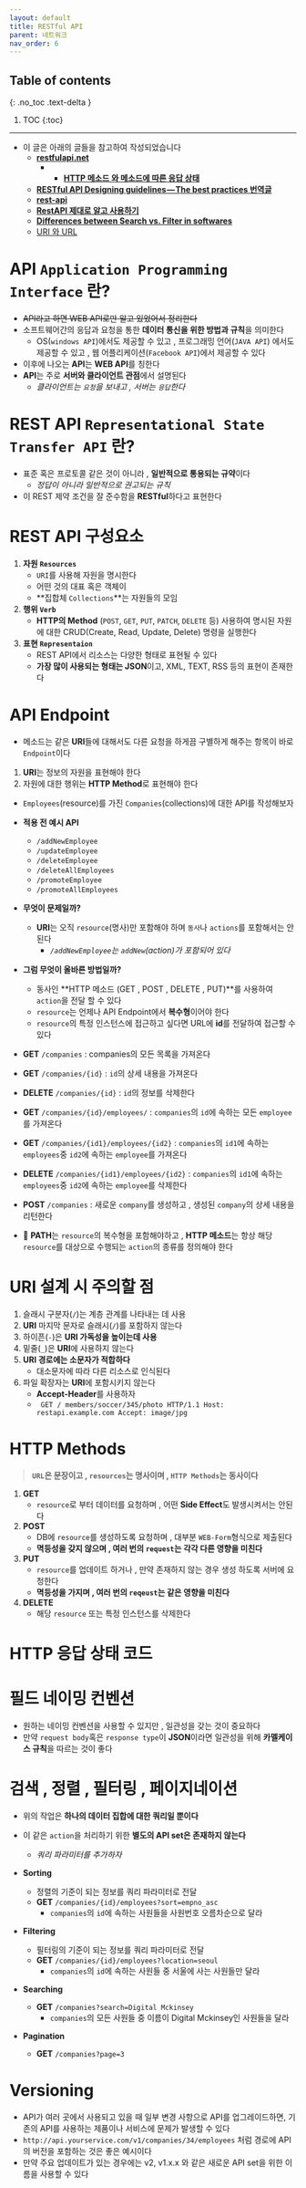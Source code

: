 ```yaml
---
layout: default
title: RESTful API
parent: 네트워크
nav_order: 6
---
```

## Table of contents
{: .no_toc .text-delta }

1. TOC
{:toc}
---

- 이 글은 아래의 글들을 참고하여 작성되었습니다
  - **[restfulapi.net](https://restfulapi.net/)**
    - - **[HTTP 메소드 와 메소드에 따른 응답 상태](https://restfulapi.net/http-methods/)**
  - **[RESTful API Designing guidelines — The best practices 번역글](https://wayhome25.github.io/etc/2017/11/26/restful-api-designing-guidelines/)**
  - **[rest-api](https://hudi.blog/rest-api/)**
  - **[RestAPI 제대로 알고 사용하기](https://meetup.toast.com/posts/92)**
  - **[Differences between Search vs. Filter in softwares](https://uxpickle.com/search-vs-filter-in-softwares/)**
  - [URI 와 URL](https://velog.io/@torang/URL%EA%B3%BC-URI%EC%9D%98-%EC%B0%A8%EC%9D%B4%EC%A0%90)

# API `Application Programming Interface` 란?
- ~~API라고 하면 WEB API로만 알고 있었어서 정리한다~~
- 소프트웨어간의 응답과 요청을 통한 **데이터 통신을 위한 방법과 규칙**을 의미한다
  - OS(`windows API`)에서도 제공할 수 있고 , 프로그래밍 언어(`JAVA API`) 에서도 제공할 수 있고 , 웹 어플리케이션(`Facebook API`)에서 제공할 수 있다
- 이후에 나오는 **API**는 **WEB API**를 칭한다
- **API**는 주로 **서버와 클라이언트 관점**에서 설명된다
  - *클라이언트는 `요청`을 보내고 , 서버는 `응답`한다*

# REST API `Representational State Transfer API` 란?
- 표준 혹은 프로토콜 같은 것이 아니라 , **일반적으로 통용되는 규약**이다
  - *정답이 아니라 일반적으로 권고되는 규칙*
- 이 REST 제약 조건을 잘 준수함을 **RESTful**하다고 표현한다

# REST API 구성요소

1. **자원 `Resources`**
   - `URI`를 사용해 자원을 명시한다
   - 어떤 것의 대표 혹은 객체이
   - **집합체 `Collections`**는 자원들의 모임
2. **행위 `Verb`**
   - **HTTP의 Method** (`POST`, `GET`, `PUT`, `PATCH`, `DELETE` 등) 사용하여 명시된 자원에 대한 CRUD(Create, Read, Update, Delete) 명령을 실행한다
3. **표현 `Representaion`**
   - REST API에서 리소스는 다양한 형태로 표현될 수 있다
   - **가장 많이 사용되는 형태는 JSON**이고, XML, TEXT, RSS 등의 표현이 존재한다



# API Endpoint
- 메소드는 같은 **URI**들에 대해서도 다른 요청을 하게끔 구별하게 해주는 항목이 바로 `Endpoint`이다

1. **URI**는 정보의 자원을 표현해야 한다
2. 자원에 대한 행위는 **HTTP Method**로 표현해야 한다

- `Employees`(resource)를 가진 `Companies`(collections)에 대한 API를 작성해보자
- **적용 전 예시 API**
  - `/addNewEmployee`
  - `/updateEmployee`
  - `/deleteEmployee`
  - `/deleteAllEmployees`
  - `/promoteEmployee`
  - `/promoteAllEmployees`
- **무엇이 문제일까?**
  - **URI**는 오직 `resource`(명사)만 포함해야 하며 `동사`나 `actions`를 포함해서는 안된다
    - *`/addNewEmployee`는 `addNew`(action)가 포함되어 있다*
- **그럼 무엇이 올바른 방법일까?**
  - 동사인 **HTTP 메소드 (GET , POST , DELETE , PUT)**를 사용하여 `action`을 전달 할 수 있다
  - `resource`는 언제나 API Endpoint에서 **복수형**이어야 한다
  - `resource`의 특정 인스턴스에 접근하고 싶다면 URL에 **id**를 전달하여 접근할 수 있다

- **GET** `/companies` : companies의 모든 목록을 가져온다
- **GET** `/companies/{id}` : `id`의 상세 내용을 가져온다
- **DELETE** `/companies/{id}` : `id`의 정보를 삭제한다
- **GET** `/companies/{id}/employees/` : `companies`의 `id`에 속하는 모든 `employee`를 가져온다
- **GET** `/companies/{id1}/employees/{id2}` : `companies`의 `id1`에 속하는 `employees`중 `id2`에 속하는 `employee`를 가져온다
- **DELETE** `/companies/{id1}/employees/{id2}` : `companies`의 `id1`에 속하는 `employees`중 `id2`에 속하는 `employee`를 삭제한다
- **POST** `/companies` : 새로운 `company`를 생성하고 , 생성된 `company`의 상세 내용을 리턴한다
- 📌 **PATH**는 `resource`의 복수형을 포함해야하고 , **HTTP 메소드**는 항상 해당 `resource`를 대상으로 수행되는 `action`의 종류를 정의해야 한다

# URI 설계 시 주의할 점
1. 슬래시 구분자(`/`)는 계층 관계를 나타내는 데 사용
2. **URI** 마지막 문자로 슬래시(`/`)를 포함하지 않는다
3. 하이픈(`-`)은 **URI 가독성을 높이는데 사용**
4. 밑줄(`_`)은 **URI**에 사용하지 않는다
5. **URI 경로에는 소문자가 적합하다**
   - 대소문자에 따라 다른 리소스로 인식된다
6. 파일 확장자는 **URI**에 포함시키지 않는다
   - **Accept-Header**를 사용하자
   - ` GET / members/soccer/345/photo HTTP/1.1 Host: restapi.example.com Accept: image/jpg`

# HTTP Methods

> **`URL`은 문장이고 , `resources`는 명사이며 , `HTTP Methods`는 동사이다**

1. **GET**
   - `resource`로 부터 데이터를 요청하며 , 어떤 **Side Effect**도 발생시켜서는 안된다
2. **POST**
   - DB에 `resource`를 생성하도록 요청하며 , 대부분 `WEB-Form`형식으로 제출된다
   - **멱등성을 갖지 않으며 , 여러 번의 `request`는 각각 다른 영향을 미친다**
3. **PUT**
   - `resource`를 업데이트 하거나 , 만약 존재하지 않는 경우 생성 하도록 서버에 요청한다
   - **멱등성을 가지며 , 여러 번의 `reqeust`는 같은 영향을 미친다**
4. **DELETE**
   - 해당 `resource` 또는 특정 인스턴스를 삭제한다

# HTTP 응답 상태 코드

# 필드 네이밍 컨벤션
- 원하는 네이밍 컨벤션을 사용할 수 있지만 , 일관성을 갖는 것이 중요하다
- 만약 `request body`혹은 `response type`이 **JSON**이라면 일관성을 위해 **카멜케이스 규칙**을 따르는 것이 좋다

# 검색 , 정렬 , 필터링 , 페이지네이션
- 위의 작업은 **하나의 데이터 집합에 대한 쿼리일 뿐이다**
- 이 같은 `action`을 처리하기 위한 **별도의 API set은 존재하지 않는다**
  - *쿼리 파라미터를 추가하자*

- **Sorting**
  - 정렬의 기준이 되는 정보를 쿼리 파라미터로 전달
  - **GET** `/companies/{id}/employees?sort=empno_asc`
    - `companies`의 `id`에 속하는 사원들을 사원번호 오름차순으로 달라
- **Filtering**
  - 필터링의 기준이 되는 정보를 쿼리 파라미터로 전달
  - **GET** `/companies/{id}/employees?location=seoul`
    - `companies`의 `id`에 속하는 사원들 중 서울에 사는 사원들만 달라
- **Searching**
  - **GET** `/companies?search=Digital Mckinsey`
    - `companies`의 모든 사원들 중 이름이 Digital Mckinsey인 사원들을 달라
- **Pagination**
  - **GET** `/companies?page=3`


# Versioning
- API가 여러 곳에서 사용되고 있을 때 일부 변경 사항으로 API를 업그레이드하면, 기존의 API를 사용하는 제품이나 서비스에 문제가 발생할 수 있다
- `http://api.yourservice.com/v1/companies/34/employees` 처럼 경로에 API의 버전을 포함하는 것은 좋은 예시이다
- 만약 주요 업데이트가 있는 경우에는 v2, v1.x.x 와 같은 새로운 API set을 위한 이름을 사용할 수 있다